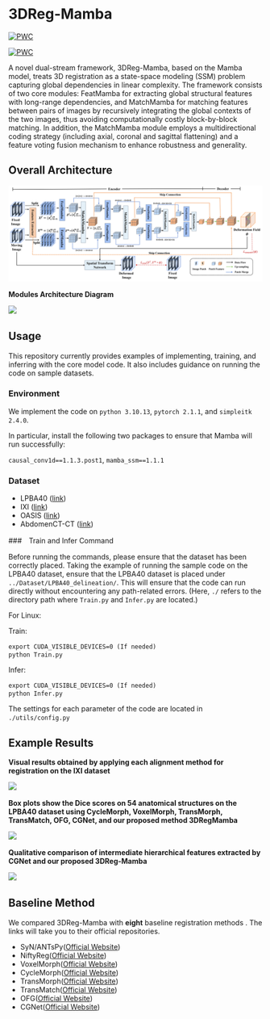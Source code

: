 # 3DReg-Mamba

[![PWC](https://img.shields.io/endpoint.svg?url=https://paperswithcode.com/badge/optron-better-medical-image-registration-via/medical-image-registration-on-oasis)](https://paperswithcode.com/sota/medical-image-registration-on-oasis?p=optron-better-medical-image-registration-via)

[![PWC](https://img.shields.io/endpoint.svg?url=https://paperswithcode.com/badge/optron-better-medical-image-registration-via/medical-image-registration-on-ixi)](https://paperswithcode.com/sota/medical-image-registration-on-ixi?p=optron-better-medical-image-registration-via)

A novel dual-stream framework, 3DReg-Mamba, based on the Mamba model, treats 3D registration as a state-space modeling (SSM) problem capturing global dependencies in linear complexity. The framework consists of two core modules: FeatMamba for extracting global structural features with long-range dependencies, and MatchMamba for matching features between pairs of images by recursively integrating the global contexts of the two images, thus avoiding computationally costly block-by-block matching. In addition, the MatchMamba module employs a multidirectional coding strategy (including axial, coronal and sagittal flattening) and a feature voting fusion mechanism to enhance robustness and generality.

## Overall Architecture

![](.\img\image01.png)

**Modules Architecture Diagram**

![](C:\Users\Administrator\Desktop\3DReg-Mamba_github\img\image18.png)

## Usage

This repository currently provides examples of implementing, training, and inferring with the core model code. It also includes guidance on running the code on sample datasets. 

### Environment

We implement the code on `python 3.10.13`, `pytorch 2.1.1`, and `simpleitk 2.4.0`.

In particular, install the following two packages to ensure that Mamba will run successfully:

`causal_conv1d==1.1.3.post1`, `mamba_ssm==1.1.1`

### Dataset

- LPBA40 ([link](https://resource.loni.usc.edu/resources/atlases-downloads/))
- IXI ([link](https://brain-development.org/ixi-dataset/))
- OASIS ([link](https://sites.wustl.edu/oasisbrains/%5D))
- AbdomenCT-CT ([link](https://cloud.imi.uni-luebeck.de/s/32WaSRaTnFk2JeT))

###　Train and Infer Command

Before running the commands, please ensure that the dataset has been correctly placed. Taking the example of running the sample code on the LPBA40 dataset, ensure that the LPBA40 dataset is placed under `../Dataset/LPBA40_delineation/`. This will ensure that the code can run directly without encountering any path-related errors. (Here, `./` refers to the directory path where `Train.py` and `Infer.py` are located.)

For Linux:

Train:

```
export CUDA_VISIBLE_DEVICES=0 (If needed)
python Train.py
```

Infer:

```
export CUDA_VISIBLE_DEVICES=0 (If needed)
python Infer.py
```

The settings for each parameter of the code are located in `./utils/config.py`

## Example Results

**Visual results obtained by applying each alignment method for registration on the IXI dataset**

![](C:\Users\Administrator\Desktop\3DReg-Mamba_github\img\image07.png)





**Box plots show the Dice scores on 54 anatomical structures on the LPBA40 dataset using CycleMorph, VoxelMorph, TransMorph, TransMatch, OFG, CGNet, and our proposed method 3DRegMamba**

![](C:\Users\Administrator\Desktop\3DReg-Mamba_github\img\image13.png)





**Qualitative comparison of intermediate hierarchical features extracted by CGNet and our proposed 3DReg-Mamba**



![](C:\Users\Administrator\Desktop\3DReg-Mamba_github\img\image08.png)



## Baseline Method

We compared 3DReg-Mamba with **eight** baseline registration methods . The links will take you to their official repositories.

- SyN/ANTsPy([Official Website](https://github.com/ANTsX/ANTsPy))
- NiftyReg([Official Website](http://cmictig.cs.ucl.ac.uk/wiki/index.php/NiftyReg))
- VoxelMorph([Official Website](https://github.com/voxelmorph/voxelmorph))
- CycleMorph([Official Website](https://github.com/boahK/MEDIA_CycleMorph))
- TransMorph([Official Website](https://github.com/junyuchen245/TransMorph_Transformer_for_Medical_Image_Registration/tree/main?tab=readme-ov-file))
- TransMatch([Official Website](https://github.com/tzayuan/TransMatch_TMI))
- OFG([Official Website](https://github.com/cilix-ai/on-the-fly-guidance))
- CGNet([Official Website](https://github.com/scu1996cy/CGNet))

